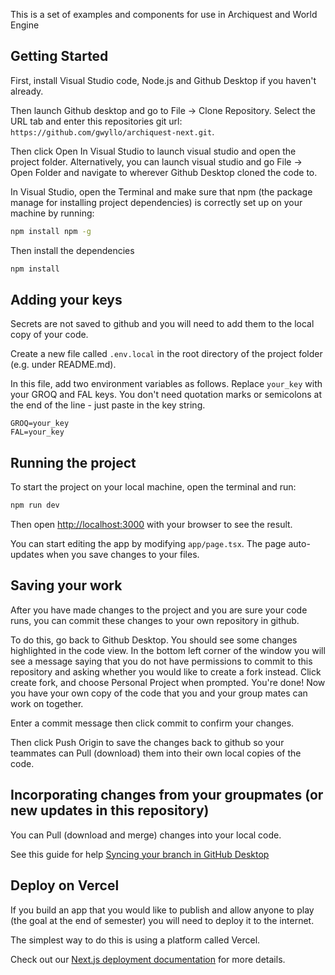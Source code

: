 This is a set of examples and components for use in Archiquest and World Engine

## Getting Started

First, install Visual Studio code, Node.js and Github Desktop if you haven't already.

Then launch Github desktop and go to File -> Clone Repository. Select the URL tab and enter this repositories git url: `https://github.com/gwyllo/archiquest-next.git`.

Then click Open In Visual Studio to launch visual studio and open the project folder. Alternatively, you can launch visual studio and go File -> Open Folder and navigate to wherever Github Desktop cloned the code to.

In Visual Studio, open the Terminal and make sure that npm (the package manage for installing project dependencies) is correctly set up on your machine by running:

```bash
npm install npm -g
```

Then install the dependencies

```bash
npm install
```

## Adding your keys

Secrets are not saved to github and you will need to add them to the local copy of your code.

Create a new file called `.env.local` in the root directory of the project folder (e.g. under README.md).

In this file, add two environment variables as follows. Replace `your_key` with your GROQ and FAL keys. You don't need quotation marks or semicolons at the end of the line - just paste in the key string.

```JS
GROQ=your_key
FAL=your_key
```

## Running the project

To start the project on your local machine, open the terminal and run:

```bash
npm run dev
```

Then open [http://localhost:3000](http://localhost:3000) with your browser to see the result.

You can start editing the app by modifying `app/page.tsx`. The page auto-updates when you save changes to your files.

## Saving your work

After you have made changes to the project and you are sure your code runs, you can commit these changes to your own repository in github.

To do this, go back to Github Desktop. You should see some changes highlighted in the code view. In the bottom left corner of the window you will see a message saying that you do not have permissions to commit to this repository and asking whether you would like to create a fork instead. Click create fork, and choose Personal Project when prompted. You're done! Now you have your own copy of the code that you and your group mates can work on together.

Enter a commit message then click commit to confirm your changes.

Then click Push Origin to save the changes back to github so your teammates can Pull (download) them into their own local copies of the code.

## Incorporating changes from your groupmates (or new updates in this repository)

You can Pull (download and merge) changes into your local code.

See this guide for help [Syncing your branch in GitHub Desktop](https://docs.github.com/en/desktop/working-with-your-remote-repository-on-github-or-github-enterprise/syncing-your-branch-in-github-desktop)

## Deploy on Vercel

If you build an app that you would like to publish and allow anyone to play (the goal at the end of semester) you will need to deploy it to the internet.

The simplest way to do this is using a platform called Vercel.

Check out our [Next.js deployment documentation](https://nextjs.org/docs/deployment) for more details.
